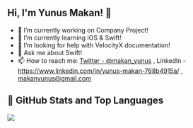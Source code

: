 ## Hi, I'm Yunus Makan! 👋

- 🔭 I’m currently working on Company Project!
- 🌱 I’m currently learning  iOS & Swift!
- 🤔 I’m looking for help with VelocityX documentation!
- 💬 Ask me about Swift!
- 📫 How to reach me: [Twitter -  @makan_yunus](https://twitter.com/makan_yunus) , 
Linkedln - https://www.linkedin.com/in/yunus-makan-768b4915a/ , makanyunus@gmail.com

## 📌 GitHub Stats and Top Languages
<img src="https://github-readme-stats.vercel.app/api?username=YUNUSMAKAN&&show_icons=true&title_color=0000ff&icon_color=0000ff&text_color=151515&bg_color=ffffff">
